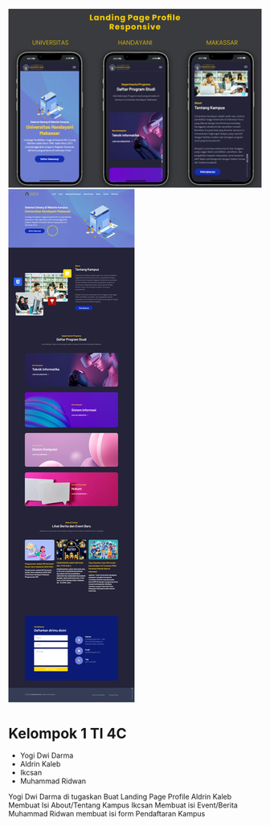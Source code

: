 ![Profile Mobile Responsive](/readme-images/landing1.png)
![Landing Page](/readme-images/UHM-Profile.png)

# Kelompok 1 TI 4C 
- Yogi Dwi Darma
- Aldrin Kaleb
- Ikcsan
- Muhammad Ridwan

Yogi Dwi Darma di tugaskan Buat Landing Page Profile
Aldrin Kaleb Membuat Isi About/Tentang Kampus
Ikcsan Membuat isi Event/Berita
Muhammad Ridwan membuat isi form Pendaftaran Kampus
